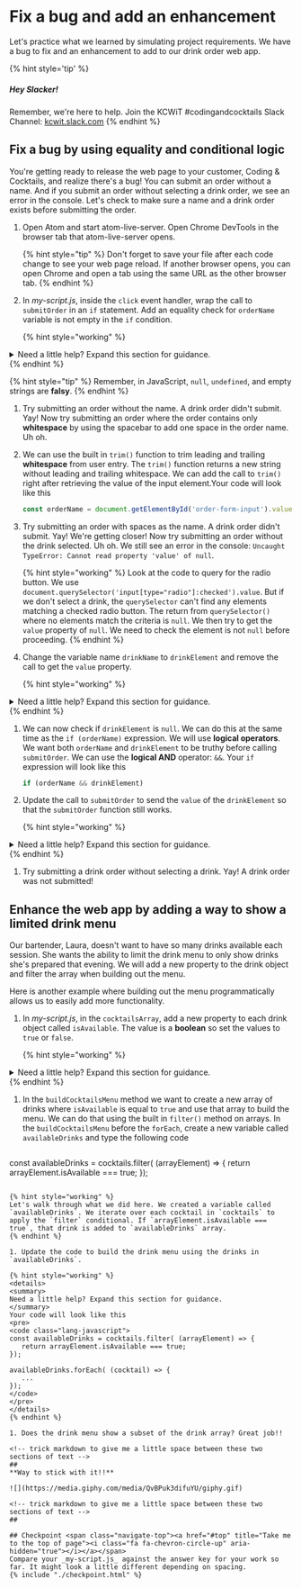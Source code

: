 # Fix a bug and add an enhancement

Let's practice what we learned by simulating project requirements. We have a bug to fix and an enhancement to add to our drink order web app.

{% hint style='tip' %}
##### Hey Slacker!

Remember, we're here to help.
Join the KCWiT #codingandcocktails Slack Channel: [kcwit.slack.com](http://kcwit.slack.com)
{% endhint %}


## Fix a bug by using equality and conditional logic
You're getting ready to release the web page to your customer, Coding & Cocktails, and realize there's a bug! You can submit an order without a name. And if you submit an order without selecting a drink order, we see an error in the console. Let's check to make sure a name and a drink order exists before submitting the order.

1. Open Atom and start atom-live-server. Open Chrome DevTools in the browser tab that atom-live-server opens.

   {% hint style="tip" %}
Don't forget to save your file after each code change to see your web page reload. If another browser opens, you can open Chrome and open a tab using the same URL as the other browser tab.
   {% endhint %}

1. In _my-script.js_, inside the `click` event handler, wrap the call to `submitOrder` in an `if` statement. Add an equality check for `orderName` variable is not empty in the `if` condition.

   {% hint style="working" %}
<details>
<summary>
Need a little help? Expand this section for guidance. 
</summary> 
Your code will look like this
<pre>
<code class="lang-javascript">
if (orderName) {
       submitOrder(orderName, drinkName);
}
</code>
</pre>
</details>
   {% endhint %}

   {% hint style="tip" %}
Remember, in JavaScript, `null`, `undefined`, and empty strings are **falsy**.
   {% endhint %}

1. Try submitting an order without the name. A drink order didn't submit. Yay! Now try submitting an order where the order contains only **whitespace** by using the spacebar to add one space in the order name. Uh oh.

1. We can use the built in `trim()` function to trim leading and trailing **whitespace** from user entry. The `trim()` function returns a new string without leading and trailing whitespace. We can add the call to `trim()` right after retrieving the value of the input element.Your code will look like this

   ```javascript
   const orderName = document.getElementById('order-form-input').value.trim();
   ```

1. Try submitting an order with spaces as the name. A drink order didn't submit. Yay! We're getting closer! Now try submitting an order without the drink selected. Uh oh. We still see an error in the console: `Uncaught TypeError: Cannot read property 'value' of null`.

   {% hint style="working" %}
Look at the code to query for the radio button. We use `document.querySelector('input[type="radio"]:checked').value`. But if we don't select a drink, the `querySelector` can't find any elements matching a checked radio button. The return from `querySelector()` where no elements match the criteria is `null`. We then try to get the `value` property of `null`. We need to check the element is not `null` before proceeding.
   {% endhint %}

1. Change the variable name `drinkName` to `drinkElement` and remove the call to get the `value` property.

   {% hint style="working" %}
<details>
<summary>
Need a little help? Expand this section for guidance. 
</summary> 
Your code will look like this
<pre>
<code class="lang-javascript">
const drinkElement = document.querySelector('input[type="radio"]:checked');
</code>
</pre>
</details>
   {% endhint %}
   
1. We can now check if `drinkElement` is `null`. We can do this at the same time as the `if (orderName)` expression. We will use **logical operators**. We want both `orderName` and `drinkElement` to be truthy before calling `submitOrder`. We can use the **logical AND** operator: `&&`. Your `if` expression will look like this

   ```javascript
   if (orderName && drinkElement)
   ```

1. Update the call to `submitOrder` to send the `value` of the `drinkElement` so that the `submitOrder` function still works.

   {% hint style="working" %}
<details>
<summary>
Need a little help? Expand this section for guidance. 
</summary> 
Your code will look like this
<pre>
<code class="lang-javascript">
submitOrder(orderName, drinkElement.value);
</code>
</pre>
</details>
   {% endhint %}

1. Try submitting a drink order without selecting a drink. Yay! A drink order was not submitted!


## Enhance the web app by adding a way to show a limited drink menu
Our bartender, Laura, doesn't want to have so many drinks available each session. She wants the ability to limit the drink menu to only show drinks she's prepared that evening. We will add a new property to the drink object and filter the array when building out the menu.

Here is another example where building out the menu programmatically allows us to easily add more functionality.

1. In _my-script.js_, in the `cocktailsArray`, add a new property to each drink object called `isAvailable`. The value is a **boolean** so set the values to `true` or `false`.

   {% hint style="working" %}
<details>
<summary>
Need a little help? Expand this section for guidance. 
</summary> 
Your drink object inside the array will look like this
<pre>
<code class="lang-javascript">
{
      'id': 'focusedLady',
      'label': 'Focused Lady',
      'isAvailable': true
}
</code>
</pre>
Don't forget the single quotes and a comma between the <code>label</code> property and the new property. Make sure you add the property to every object!
</details>
   {% endhint %}

1. In the `buildCocktailsMenu` method we want to create a new array of drinks where `isAvailable` is equal to `true` and use that array to build the menu. We can do that using the built in `filter()` method on arrays. In the `buildCocktailsMenu` before the `forEach`, create a new variable called `availableDrinks` and type the following code

   ```javascript
  const availableDrinks = cocktails.filter( (arrayElement) => {
      return arrayElement.isAvailable === true;
  });
   ```

   {% hint style="working" %}
Let's walk through what we did here. We created a variable called `availableDrinks`. We iterate over each cocktail in `cocktails` to apply the `filter` conditional. If `arrayElement.isAvailable === true`, that drink is added to `availableDrinks` array.
   {% endhint %}

1. Update the code to build the drink menu using the drinks in `availableDrinks`.

   {% hint style="working" %}
<details>
<summary>
Need a little help? Expand this section for guidance. 
</summary> 
Your code will look like this
<pre>
<code class="lang-javascript">
const availableDrinks = cocktails.filter( (arrayElement) => {
      return arrayElement.isAvailable === true;
});

availableDrinks.forEach( (cocktail) => {
      ...
});
</code>
</pre>
</details>
   {% endhint %}

1. Does the drink menu show a subset of the drink array? Great job!!

<!-- trick markdown to give me a little space between these two sections of text -->
## 
**Way to stick with it!!**

![](https://media.giphy.com/media/QvBPuk3difuYU/giphy.gif)

<!-- trick markdown to give me a little space between these two sections of text -->
## 

## Checkpoint <span class="navigate-top"><a href="#top" title="Take me to the top of page"><i class="fa fa-chevron-circle-up" aria-hidden="true"></i></a></span>
Compare your _my-script.js_ against the answer key for your work so far. It might look a little different depending on spacing.  
{% include "./checkpoint.html" %}
